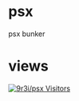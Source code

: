 # psx
psx bunker


# views

[![9r3i/psx Visitors](https://9r3i.web.id/api/views/?user=9r3i-psx&color=51,119,187)](https://github.com/9r3i/psx)

